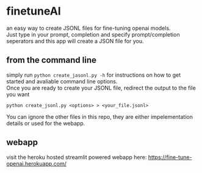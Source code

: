 # finetuneAI
an easy way to create JSONL files for fine-tuning openai models.  
Just type in your prompt, completion and specify prompt/completion seperators and this app will create a JSON file for you.  
## from the command line
simply run `python create_jasonl.py -h` for instructions on how to get started and avaliable command line options.  
Once you are ready to create your JSONL file, redirect the output to the file you want  
```
python create_jsonl.py <options> > <your_file.jsonl>
```
You can ignore the other files in this repo, they are either impelementation details or used for the webapp.  
## webapp
visit the heroku hosted streamlit powered webapp here: https://fine-tune-openai.herokuapp.com/
